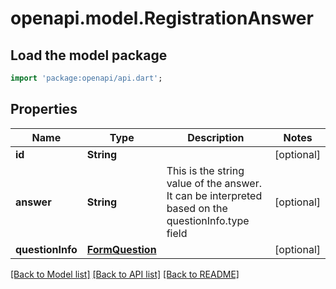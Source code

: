 # openapi.model.RegistrationAnswer

## Load the model package
```dart
import 'package:openapi/api.dart';
```

## Properties
Name | Type | Description | Notes
------------ | ------------- | ------------- | -------------
**id** | **String** |  | [optional] 
**answer** | **String** | This is the string value of the answer. It can be interpreted based on the questionInfo.type field | [optional] 
**questionInfo** | [**FormQuestion**](FormQuestion.md) |  | [optional] 

[[Back to Model list]](../README.md#documentation-for-models) [[Back to API list]](../README.md#documentation-for-api-endpoints) [[Back to README]](../README.md)


